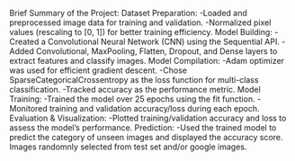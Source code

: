 Brief Summary of the Project:
Dataset Preparation: -Loaded and preprocessed image data for training and validation. -Normalized pixel values (rescaling to [0, 1]) for better training efficiency.
Model Building: -Created a Convolutional Neural Network (CNN) using the Sequential API. -Added Convolutional, MaxPooling, Flatten, Dropout, and Dense layers to extract features and classify images.
Model Compilation: -Adam optimizer was used for efficient gradient descent. -Chose SparseCategoricalCrossentropy as the loss function for multi-class classification. -Tracked accuracy as the performance metric.
Model Training: -Trained the model over 25 epochs using the fit function. -Monitored training and validation accuracy/loss during each epoch.
Evaluation & Visualization: -Plotted training/validation accuracy and loss to assess the model’s performance.
Prediction: -Used the trained model to predict the category of unseen images and displayed the accuracy score. Images randomnly selected from test set and/or google images.
